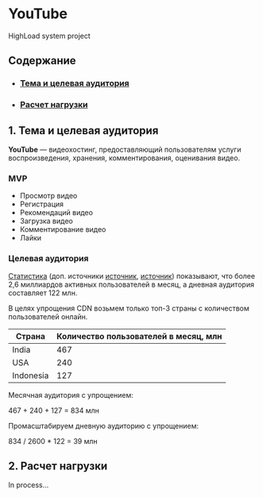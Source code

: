 # YouTube
HighLoad system project

## Содержание

* ### [Тема и целевая аудитория](#1)
* ### [Расчет нагрузки](#2)

## 1. Тема и целевая аудитория <a name="1"></a>
**YouTube** — видеохостинг, предоставляющий пользователям услуги воспроизведения, хранения,
комментирования, оценивания видео.

### MVP
- Просмотр видео
- Регистрация
- Рекомендаций видео
- Загрузка видео
- Комментирование видео
- Лайки

### Целевая аудитория 
[Статистика](https://xmldatafeed.com/statistika-youtube-stoimost-aktivnye-polzovateli-luchshie-kanaly-i-tendenczii-2022/)
(доп. источники [источник](https://www.businessofapps.com/data/youtube-statistics/), 
[источник](https://ictnews.uz/03/11/2022/youtube/))
показывают, что более 2,6 миллиардов активных пользователей в месяц, а дневная аудитория составляет 122 млн.

В целях упрощения CDN возьмем только топ-3 страны с количеством пользователей онлайн.

| **Страна** | **Количество пользователей в месяц, млн** |
|-----------|-------------------------------------------|
| India     | 467                                       |
| USA       | 240                                       |
| Indonesia | 127                                       |

Месячная аудитория с упрощением:

467 + 240 + 127 = 834 млн

Промасштабируем дневную аудиторию с упрощением:

834 / 2600 * 122 = 39 млн

## 2. Расчет нагрузки <a name="2"></a>

In process...
